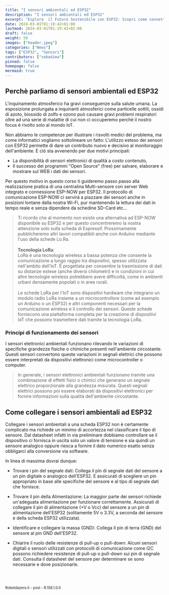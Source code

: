 ```yaml
---
title: "I sensori ambientali ed ESP32"
description: "I sensori ambientali ed ESP32"
excerpt: "Esplora  il Futuro Sostenibile con ESP32: Scopri come connettere il mondo della natura alla tecnologia avanzata con i nuovi Sensori Digitali ed ESP32 - Scopri come questa scheda sta rivoluzionando il Monitoraggio Ambientale e le Applicazioni Smart!..."
date: 2024-03-01T01:19:42+01:00
lastmod: 2024-03-01T01:19:42+01:00
draft: false
weight: 50
images: ["header.jpeg"]
categories: ["News"]
tags: ["ESP32", "Sensori"]
contributors: ["sebadima"]
pinned: false
homepage: false
mermaid: true
---
```




<!-- 
<a href="https://www.electrosoftcloud.com/en/esp32-wifi-and-esp-now-simultaneously/" target="_blank">link</a>
<a href="/blog/come-installare-platformio">post</a>
<a href="/zip/platformio-template.zip</a>
<img width="300" class="x figure-img img-fluid lazyload blur-up"  src="/images/154.png" alt="schema connessioni per LCD ed ESP32">

```bash
```     
<div class="alert alert-doks d-flexflex-shrink-1" role="alert">🔑.</div>
-->



## Perchè parliamo di sensori ambientali ed ESP32

L'inquinamento atmosferico ha gravi conseguenze sulla salute umana. La esposizione prolungata a inquinanti atmosferici come particelle sottili, ossidi di azoto, biossido di zolfo e ozono può causare gravi problemi respiratori oltre ad una serie di malattie di cui non ci occuperemo perchè il nostro focus è rivolto solo al mondo IoT.

Non abbiamo le competenze per illustrare i risvolti medici del problema, ma come informatici vogliamo sottolineare un fatto: L'utilizzo esteso dei sensori con ESP32 permette di dare un contributo nuovo e decisivo al monitoraggio dell'ambiente. E ciò sta avvenendo per due motivi principali:

- La disponibilità di sensori elettronici di qualità a costo contenuto,
- Il successo dei programmi "Open Source" (free) per salvare, elaborare e mostrare sul WEB i dati dei sensori.

Per questo motivo in questo corso ti guideremo passo passo alla realizzazione pratica di una centralina Multi-sensore con server Web integrato e connessione ESP-NOW per ESP32. Il protocollo di comunicazione ESP-NOW ci servirà a piazzare dei sensori anche in posizioni lontane dalla nostra Wi-Fi, pur mantenendo la lettura dei dati in tempo reale e senza dipendere da  schedine SD-Card etc...

> Ti ricordo che al momento non esiste una alternativa ad ESP-NOW disponibile su ESP32 e per questo concentreremo la nostra attenzione solo sulla scheda di Espressif. Prossimamente pubblicheremo altri lavori compatibili anche con Arduino mediante l'uso della schede Lo.Ra.<br><br><strong>Tecnologia LoRa</strong>: <br>LoRa è una tecnologia wireless a bassa potenza che consente la comunicazione a lungo raggio tra dispositivi, spesso utilizzata nell'ambito dell'IoT. È progettata per consentire la trasmissione di dati su distanze estese (anche diversi chilometri) e in condizioni in cui altre tecnologie wireless potrebbero avere difficoltà, come in ambienti urbani densamente popolati o in aree rurali.<br><br>Le schede LoRa per l'IoT sono dispositivi hardware che integrano un modulo radio LoRa insieme a un microcontrollore (come ad esempio un Arduino o un ESP32) e altri componenti necessari per la comunicazione wireless e il controllo dei sensori. Queste schede forniscono una piattaforma completa per la creazione di dispositivi IoT che possono trasmettere dati tramite la tecnologia LoRa. 

### Principi di funzionamento dei sensori

I sensori elettronici ambientali funzionano rilevando le variazioni di specifiche grandezze fisiche o chimiche presenti nell'ambiente circostante. Questi sensori convertono queste variazioni in segnali elettrici che possono essere interpretati da dispositivi elettronici come microcontroller o computer.


> In generale, i sensori elettronici ambientali funzionano tramite una combinazione di effetti fisici o chimici che generano un segnale elettrico proporzionale alla grandezza misurata. Questi segnali elettrici possono poi essere elaborati da dispositivi elettronici per fornire informazioni sulla qualità dell'ambiente circostante.


## Come collegare i sensori ambientali ad ESP32

Collegare i sensori ambientali a una scheda ESP32 non è certamente complicato ma richiede un minimo di accortezza nel classificare il tipo di sensore. Dal datasheet infatti in via preliminare dobbiamo controllare se il dispositivo ci fornisca  in uscita solo un valore di tensione e sia quindi un sensore analogico oppure riesca a fornire il dato numerico esatto senza obbligarci alla conversione via software.

In linea di massima dovrai dunque:

- Trovare i pin del segnale dati: Collega il pin di segnale dati del sensore a un pin digitale o analogico dell'ESP32. E assicurati di scegliere un pin appropriato in base alle specifiche del sensore e al tipo di segnale dati che fornisce.

- Trovare il pin della Alimentazione: La maggior parte dei sensori richiede un'adeguata alimentazione per funzionare correttamente. Assicurati di collegare il pin di alimentazione (+V o Vcc) del sensore a un pin di alimentazione dell'ESP32 (solitamente 5V o 3.3V, a seconda del sensore e della scheda ESP32 utilizzata).

- Identificare e collegare la massa (GND): Collega il pin di terra (GND) del sensore al pin GND dell'ESP32.

- Chiarire il ruolo delle resistenze di pull-up o pull-down: Alcuni sensori digitali o sensori utilizzati con protocolli di comunicazione come I2C possono richiedere resistenze di pull-up o pull-down sui pin di segnale dati. Consulta il datasheet del sensore per determinare se sono necessarie e dove posizionarle.

<br>
<br>
<p style="font-size: 0.80em;">Robotdazero.it - post - R.156.1.0.0</p>